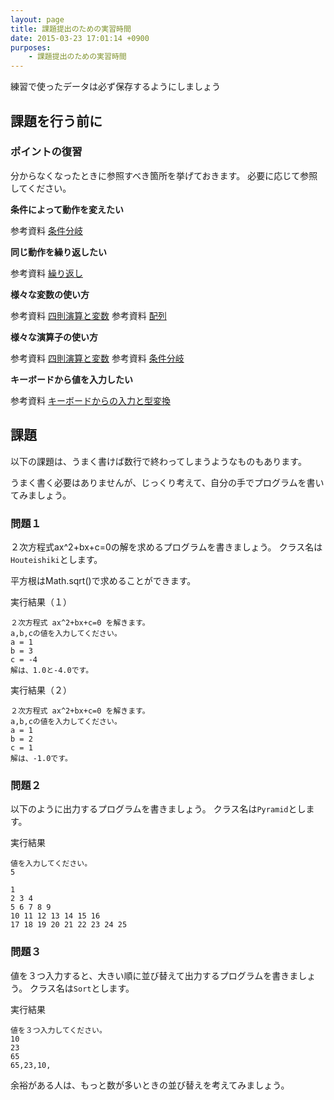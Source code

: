 ```yaml
---
layout: page
title: 課題提出のための実習時間
date: 2015-03-23 17:01:14 +0900
purposes:
    - 課題提出のための実習時間
---
```


練習で使ったデータは必ず保存するようにしましょう


課題を行う前に
--------------

### ポイントの復習

分からなくなったときに参照すべき箇所を挙げておきます。
必要に応じて参照してください。

**条件によって動作を変えたい**

<span class="label label-info">参考資料</span> [条件分岐](../basic/04/index.md)

**同じ動作を繰り返したい**

<span class="label label-info">参考資料</span> [繰り返し](../basic/05/index.md)

**様々な変数の使い方**

<span class="label label-info">参考資料</span> [四則演算と変数](../basic/02/index.md)
<span class="label label-info">参考資料</span> [配列](../basic/06/index.md)

**様々な演算子の使い方**

<span class="label label-info">参考資料</span> [四則演算と変数](../basic/02/index.md)
<span class="label label-info">参考資料</span> [条件分岐](../basic/04/index.md)

**キーボードから値を入力したい**

<span class="label label-info">参考資料</span> [キーボードからの入力と型変換](../basic/03/index.md)

課題
--------------

以下の課題は、うまく書けば数行で終わってしまうようなものもあります。

うまく書く必要はありませんが、じっくり考えて、自分の手でプログラムを書いてみましょう。

### 問題１

２次方程式ax^2+bx+c=0の解を求めるプログラムを書きましょう。
クラス名は`Houteishiki`とします。

平方根はMath.sqrt()で求めることができます。

実行結果（１）

    ２次方程式 ax^2+bx+c=0 を解きます。
    a,b,cの値を入力してください。
    a = 1
    b = 3
    c = -4
    解は、1.0と-4.0です。

実行結果（２）

    ２次方程式 ax^2+bx+c=0 を解きます。
    a,b,cの値を入力してください。
    a = 1
    b = 2
    c = 1
    解は、-1.0です。

### 問題２

以下のように出力するプログラムを書きましょう。
クラス名は`Pyramid`とします。

実行結果

    値を入力してください。
    5
    
    1
    2 3 4
    5 6 7 8 9
    10 11 12 13 14 15 16
    17 18 19 20 21 22 23 24 25

### 問題３

値を３つ入力すると、大きい順に並び替えて出力するプログラムを書きましょう。
クラス名は`Sort`とします。

実行結果

    値を３つ入力してください。
    10
    23
    65
    65,23,10,

余裕がある人は、もっと数が多いときの並び替えを考えてみましょう。
